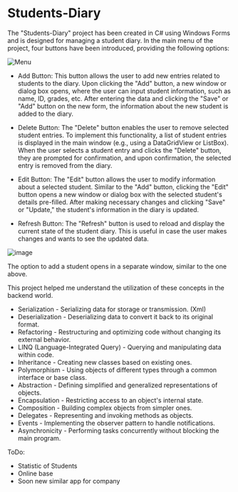 # Students-Diary

The "Students-Diary" project has been created in C# using Windows Forms and is designed for managing a student diary. In the main menu of the project, four buttons have been introduced, providing the following options:


![Menu](https://github.com/JakubSencio/Students-Diary/assets/116436495/dbc63805-713d-40b1-8d2e-efadf44138ea)
- Add Button: 
This button allows the user to add new entries related to students to the diary. Upon clicking the "Add" button, a new window or dialog box opens, where the user can input student information, such as name, ID, grades, etc. After entering the data and clicking the "Save" or "Add" button on the new form, the information about the new student is added to the diary.

- Delete Button: 
The "Delete" button enables the user to remove selected student entries. To implement this functionality, a list of student entries is displayed in the main window (e.g., using a DataGridView or ListBox). When the user selects a student entry and clicks the "Delete" button, they are prompted for confirmation, and upon confirmation, the selected entry is removed from the diary.

- Edit Button: 
The "Edit" button allows the user to modify information about a selected student. Similar to the "Add" button, clicking the "Edit" button opens a new window or dialog box with the selected student's details pre-filled. After making necessary changes and clicking "Save" or "Update," the student's information in the diary is updated.

- Refresh Button: 
The "Refresh" button is used to reload and display the current state of the student diary. This is useful in case the user makes changes and wants to see the updated data.

![image](https://github.com/JakubSencio/Students-Diary/assets/116436495/f596d0d2-bb2d-4f3a-9ac5-a20c3887d6c2)

The option to add a student opens in a separate window, similar to the one above.



This project helped me understand the utilization of these concepts in the backend world.<br>
- Serialization - Serializing data for storage or transmission. (Xml) <br>
- Deserialization - Deserializing data to convert it back to its original format.<br>
- Refactoring - Restructuring and optimizing code without changing its external behavior.<br>
- LINQ (Language-Integrated Query) - Querying and manipulating data within code.<br>
- Inheritance - Creating new classes based on existing ones.<br>
- Polymorphism - Using objects of different types through a common interface or base class.<br>
- Abstraction - Defining simplified and generalized representations of objects.<br>
- Encapsulation - Restricting access to an object's internal state.<br>
- Composition - Building complex objects from simpler ones.<br>
- Delegates - Representing and invoking methods as objects.<br>
- Events - Implementing the observer pattern to handle notifications.<br>
- Asynchronicity - Performing tasks concurrently without blocking the main program.<br>


ToDo:
- Statistic of Students
- Online base
- Soon new similar app for company
